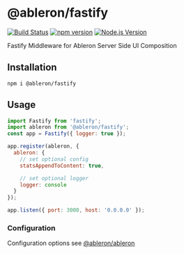 # @ableron/fastify

[![Build Status](https://github.com/ableron/ableron/actions/workflows/ableron-fastify.yml/badge.svg)](https://github.com/ableron/ableron/actions/workflows/ableron-fastify.yml)
[![npm version](https://badge.fury.io/js/@ableron%2Ffastify.svg)](https://badge.fury.io/js/@ableron%2Ffastify)
[![Node.js Version](https://img.shields.io/badge/Node.js-18+-4EB1BA.svg)](https://nodejs.org/docs/latest-v18.x/api/)

Fastify Middleware for Ableron Server Side UI Composition

## Installation

```shell
npm i @ableron/fastify
```

## Usage

```js
import Fastify from 'fastify';
import ableron from '@ableron/fastify';
const app = Fastify({ logger: true });

app.register(ableron, {
  ableron: {
    // set optional config
    statsAppendToContent: true,

    // set optional logger
    logger: console
  }
});

app.listen({ port: 3000, host: '0.0.0.0' });
```

### Configuration

Configuration options see [@ableron/ableron](https://github.com/ableron/ableron/blob/main/ableron-js/README.md#configuration)
